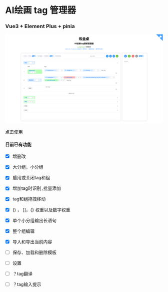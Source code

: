 # AI绘画 tag 管理器
### Vue3 + Element Plus + pinia

![预览图](MarkdownResource/img.png)

[点击使用](https://izumkineno.github.io/ai-tag-model-manage/dist/)

#### 目前已有功能

- [x] 增删改

- [x] 大分组，小分组

- [x] 启用或关闭tag和组

- [x] 增加tag时识别`,`批量添加

- [x] tag和组拖拽移动

- [x] () ， []，{} 权重以及数字权重

- [x] 单个小分组输出长语句

- [x] 整个组编辑

- [x] 导入和导出当前内容

- [ ] 保存、加载和删除模板

- [ ] 设置

- [ ] ？tag翻译

- [ ] ？tag输入提示
